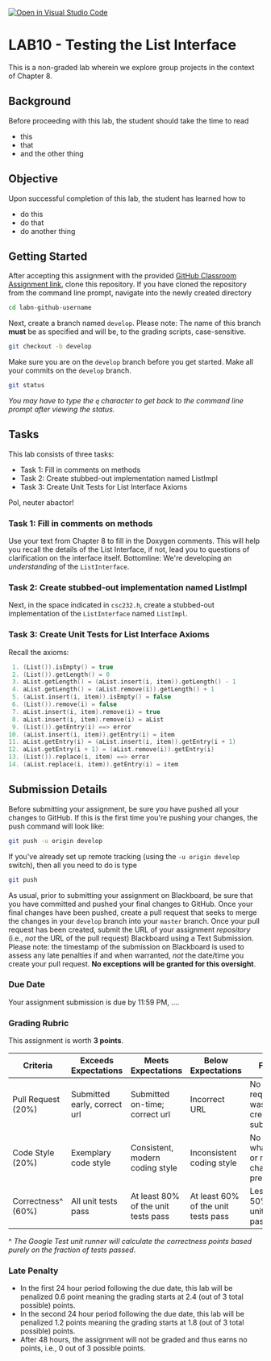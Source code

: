 [![Open in Visual Studio Code](https://classroom.github.com/assets/open-in-vscode-c66648af7eb3fe8bc4f294546bfd86ef473780cde1dea487d3c4ff354943c9ae.svg)](https://classroom.github.com/online_ide?assignment_repo_id=7683239&assignment_repo_type=AssignmentRepo)
# LAB10 - Testing the List Interface

This is a non-graded lab wherein we explore group projects in the context of Chapter 8.

## Background

Before proceeding with this lab, the student should take the time to read

* this
* that 
* and the other thing

## Objective

Upon successful completion of this lab, the student has learned how to

* do this
* do that
* do another thing

## Getting Started

After accepting this assignment with the provided [GitHub Classroom Assignment link](https://classroom.github.com/fill-me-in), clone this repository. If you have cloned the repository from the command line prompt, navigate into the newly created directory

```bash
cd labn-github-username
```

Next, create a branch named `develop`. Please note: The name of this branch **must** be as specified and will be, to the grading scripts, case-sensitive.

```bash
git checkout -b develop
```

Make sure you are on the `develop` branch before you get started. Make all your commits on the `develop` branch.

```bash
git status
```

_You may have to type the `q` character to get back to the command line prompt after viewing the status._

## Tasks

This lab consists of three tasks:

* Task 1: Fill in comments on methods
* Task 2: Create stubbed-out implementation named ListImpl
* Task 3: Create Unit Tests for List Interface Axioms

Pol, neuter abactor!

### Task 1: Fill in comments on methods

Use your text from Chapter 8 to fill in the Doxygen comments. This will help you recall the details of the List Interface, if not, lead you to questions of clarification on the interface itself. Bottomline: We're developing an _understanding_ of the `ListInterface`.

### Task 2: Create stubbed-out implementation named ListImpl

Next, in the space indicated in `csc232.h`, create a stubbed-out implementation of the `ListInterface` named `ListImpl`.

### Task 3: Create Unit Tests for List Interface Axioms

Recall the axioms:

```c++
 1. (List()).isEmpty() = true
 2. (List()).getLength() = 0
 3. aList.getLength() = (aList.insert(i, item)).getLength() - 1
 4. aList.getLength() = (aList.remove(i)).getLength() + 1
 5. (aList.insert(i, item)).isEmpty() = false
 6. (List()).remove(i) = false
 7. aList.insert(i, item).remove(i) = true
 8. aList.insert(i, item).remove(i) = aList
 9. (List()).getEntry(i) ==> error
10. (aList.insert(i, item)).getEntry(i) = item
11. aList.getEntry(i) = (aList.insert(i, item)).getEntry(i + 1)
12. aList.getEntry(i + 1) = (aList.remove(i)).getEntry(i)
13. (List()).replace(i, item) ==> error
14. (aList.replace(i, item)).getEntry(i) = item
```

## Submission Details

Before submitting your assignment, be sure you have pushed all your changes to GitHub. If this is the first time you're pushing your changes, the push command will look like:

```bash
git push -u origin develop
```

If you've already set up remote tracking (using the `-u origin develop` switch), then all you need to do is type

```bash
git push
```

As usual, prior to submitting your assignment on Blackboard, be sure that you have committed and pushed your final changes to GitHub. Once your final changes have been pushed, create a pull request that seeks to merge the changes in your `develop` branch into your `master` branch. Once your pull request has been created, submit the URL of your assignment _repository_ (i.e., _not_ the URL of the pull request) Blackboard using a Text Submission. Please note: the timestamp of the submission on Blackboard is used to assess any late penalties if and when warranted, _not_ the date/time you create your pull request. **No exceptions will be granted for this oversight**.

### Due Date

Your assignment submission is due by 11:59 PM, ....

### Grading Rubric

This assignment is worth **3 points**.

Criteria          | Exceeds Expectations        | Meets Expectations             | Below Expectations | Failure                                                 |
------------------|-----------------------------|--------------------------------|--------------------|---------------------------------------------------------|
Pull Request (20%)| Submitted early, correct url| Submitted on-time; correct url | Incorrect URL            | No pull request was created or submitted          |
Code Style (20%)  | Exemplary code style        | Consistent, modern coding style    | Inconsistent coding style| No style whatsoever or no code changes present|
Correctness^ (60%)| All unit tests pass         | At least 80% of the unit tests pass| At least 60% of the unit tests pass| Less than 50% of the unit tests pass|

^ _The Google Test unit runner will calculate the correctness points based purely on the fraction of tests passed_.

### Late Penalty

* In the first 24 hour period following the due date, this lab will be penalized 0.6 point meaning the grading starts at 2.4 (out of 3 total possible) points.
* In the second 24 hour period following the due date, this lab will be penalized 1.2 points meaning the grading starts at 1.8 (out of 3 total possible) points.
* After 48 hours, the assignment will not be graded and thus earns no points, i.e., 0 out of 3 possible points.
